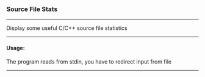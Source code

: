 ### Source File Stats

---

Display some useful C/C++ source file statistics

---

#### Usage:

The program reads from stdin, you have to redirect input from file

---



